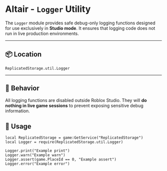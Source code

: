 # Altair - `Logger` Utility

The `Logger` module provides safe debug-only logging functions designed for use exclusively in **Studio mode**. It ensures that logging code does not run in live production environments.

---

## 📦 Location

`ReplicatedStorage.util.Logger`

---

## 🧠 Behavior

All logging functions are disabled outside Roblox Studio. They will **do nothing in live game sessions** to prevent exposing sensitive debug information.

## 🔐 Usage

```luau
local ReplicatedStorage = game:GetService("ReplicatedStorage")
local Logger = require(ReplicatedStorage.util.Logger)

Logger.print("Example print")
Logger.warn("Example warn")
Logger.assert(game.PlaceId == 0, "Example assert")
Logger.error("Example error")
```
